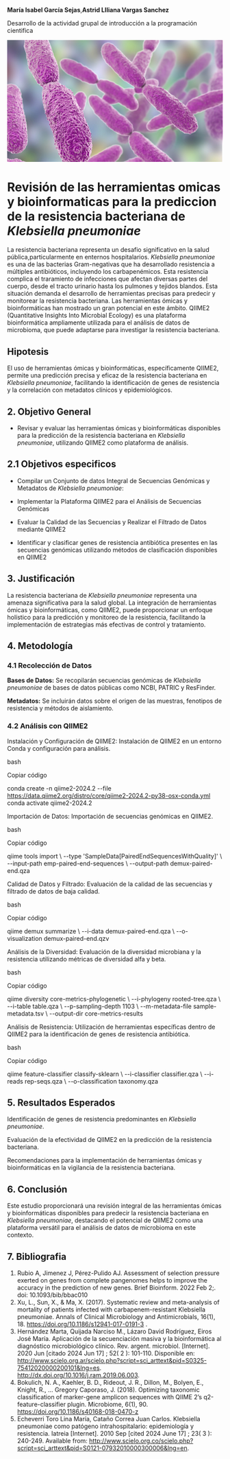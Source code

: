 **María Isabel García Sejas**,**Astrid LIliana Vargas Sanchez**

Desarrollo de la actividad grupal de introducción a la programación cientifica

![Imagen en 3D de KP](Imagen/Klebsiella.jpg)

# Revisión de las herramientas omicas y bioinformaticas para la prediccion de la resistencia bacteriana de *Klebsiella pneumoniae*

La resistencia bacteriana representa un desafio significativo en la salud pública,particularmente en enternos hospitalarios. *Klebsiella pneumoniae* es una de las bacterias Gram-negativas que ha desarrollado resistencia a múltiples antibióticos, incluyendo los carbapenémicos. Esta resistencia complica el traramiento de infecciones que afectan diversas partes del cuerpo, desde el tracto urinario hasta los pulmones y tejidos blandos. Esta situación demanda el desarrollo de herramientas precisas para predecir y monitorear la resistencia bacteriana. Las herramientas ómicas y bioinformáticas han mostrado un gran potencial en este ámbito. QIIME2 (Quantitative Insights Into Microbial Ecology) es una plataforma bioinformática ampliamente utilizada para el análisis de datos de microbioma, que puede adaptarse para investigar la resistencia bacteriana.

## Hipotesis 

El uso de herramientas ómicas y bioinformáticas, específicamente QIIME2, permite una predicción precisa y eficaz de la resistencia bacteriana en *Klebsiella pneumoniae*, facilitando la identificación de genes de resistencia y la correlación con metadatos clínicos y epidemiológicos. 

## 2. Objetivo General 

- Revisar y evaluar las herramientas ómicas y bioinformáticas disponibles para la predicción de la resistencia bacteriana en *Klebsiella pneumoniae*, utilizando QIIME2 como plataforma de análisis. 

## 2.1 Objetivos especificos  

- Compilar un Conjunto de datos Integral de Secuencias Genómicas y Metadatos de *Klebsiella pneumoniae*: 

- Implementar la Plataforma QIIME2 para el Análisis de Secuencias Genómicas 

- Evaluar la Calidad de las Secuencias y Realizar el Filtrado de Datos mediante QIIME2 

- Identificar y clasificar genes de resistencia antibiótica presentes en las secuencias genómicas utilizando métodos de clasificación disponibles en QIIME2 

## 3. Justificación 
La resistencia bacteriana de *Klebsiella pneumoniae* representa una amenaza significativa para la salud global. La integración de herramientas ómicas y bioinformáticas, como QIIME2, puede proporcionar un enfoque holístico para la predicción y monitoreo de la resistencia, facilitando la implementación de estrategias más efectivas de control y tratamiento. 

## 4. Metodología 

### 4.1 Recolección de Datos 

**Bases de Datos:** Se recopilarán secuencias genómicas de *Klebsiella pneumoniae* de bases de datos públicas como NCBI, PATRIC y ResFinder. 

**Metadatos:** Se incluirán datos sobre el origen de las muestras, fenotipos de resistencia y métodos de aislamiento. 

### 4.2 Análisis con QIIME2 

Instalación y Configuración de QIIME2: Instalación de QIIME2 en un entorno Conda y configuración para análisis. 

bash 

Copiar código 

conda create -n qiime2-2024.2 --file https://data.qiime2.org/distro/core/qiime2-2024.2-py38-osx-conda.yml 
conda activate qiime2-2024.2 
 

Importación de Datos: Importación de secuencias genómicas en QIIME2. 

bash 

Copiar código 

qiime tools import \ 
  --type 'SampleData[PairedEndSequencesWithQuality]' \ 
  --input-path emp-paired-end-sequences \ 
  --output-path demux-paired-end.qza 
 

Calidad de Datos y Filtrado: Evaluación de la calidad de las secuencias y filtrado de datos de baja calidad. 

bash 

Copiar código 

qiime demux summarize \ 
  --i-data demux-paired-end.qza \ 
  --o-visualization demux-paired-end.qzv 
 

Análisis de la Diversidad: Evaluación de la diversidad microbiana y la resistencia utilizando métricas de diversidad alfa y beta. 

bash 

Copiar código 

qiime diversity core-metrics-phylogenetic \ 
  --i-phylogeny rooted-tree.qza \ 
  --i-table table.qza \ 
  --p-sampling-depth 1103 \ 
  --m-metadata-file sample-metadata.tsv \ 
  --output-dir core-metrics-results 
 

Análisis de Resistencia: Utilización de herramientas específicas dentro de QIIME2 para la identificación de genes de resistencia antibiótica. 

bash 

Copiar código 

qiime feature-classifier classify-sklearn \ 
  --i-classifier classifier.qza \ 
  --i-reads rep-seqs.qza \ 
  --o-classification taxonomy.qza 
## 5. Resultados Esperados 

Identificación de genes de resistencia predominantes en *Klebsiella pneumoniae*. 

Evaluación de la efectividad de QIIME2 en la predicción de la resistencia bacteriana. 

Recomendaciones para la implementación de herramientas ómicas y bioinformáticas en la vigilancia de la resistencia bacteriana. 

## 6. Conclusión 

Este estudio proporcionará una revisión integral de las herramientas ómicas y bioinformáticas disponibles para predecir la resistencia bacteriana en *Klebsiella pneumoniae*, destacando el potencial de QIIME2 como una plataforma versátil para el análisis de datos de microbioma en este contexto. 

## 7. Bibliografia

1. Rubio A, Jimenez J, Pérez-Pulido AJ. Assessment of selection pressure exerted on genes from complete pangenomes helps to improve the accuracy in the prediction of new genes. Brief Bioinform. 2022 Feb 2;. doi: 10.1093/bib/bbac010
2. Xu, L., Sun, X., & Ma, X. (2017). Systematic review and meta-analysis of mortality of 
patients infected with carbapenem-resistant Klebsiella pneumoniae. Annals of 
Clinical Microbiology and Antimicrobials, 16(1), 18. 
https://doi.org/10.1186/s12941-017-0191-3 .
3. Hernández Marta, Quijada Narciso M., Lázaro David Rodríguez, Eiros José María. Aplicación de la secuenciación masiva y la bioinformática al diagnóstico microbiológico clínico. Rev. argent. microbiol.  [Internet]. 2020  Jun [citado  2024  Jun  17] ;  52( 2 ): 101-110. Disponible en: http://www.scielo.org.ar/scielo.php?script=sci_arttext&pid=S0325-75412020000200101&lng=es.  http://dx.doi.org/10.1016/j.ram.2019.06.003.
4. Bokulich, N. A., Kaehler, B. D., Rideout, J. R., Dillon, M., Bolyen, E., Knight, R., … Gregory Caporaso, J. (2018). Optimizing taxonomic classification of marker-gene amplicon sequences with QIIME 2’s q2-feature-classifier plugin. Microbiome, 6(1), 90. https://doi.org/10.1186/s40168-018-0470-z
5. Echeverri Toro Lina María, Cataño Correa Juan Carlos. Klebsiella pneumoniae como patógeno intrahospitalario: epidemiología y resistencia. Iatreia  [Internet]. 2010  Sep [cited  2024  June  17] ;  23( 3 ): 240-249. Available from: http://www.scielo.org.co/scielo.php?script=sci_arttext&pid=S0121-07932010000300006&lng=en.

